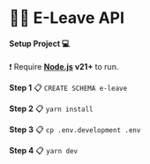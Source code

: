 # 💼🚫 E-Leave API

#### Setup Project 💻

❗️ Require **[Node.js](https://nodejs.org/) v21+** to run.

**Step 1**
📋 `CREATE SCHEMA e-leave`

**Step 2**
📋 `yarn install`

**Step 3**
📋 `cp .env.development .env`

**Step 4**
📋 `yarn dev`
